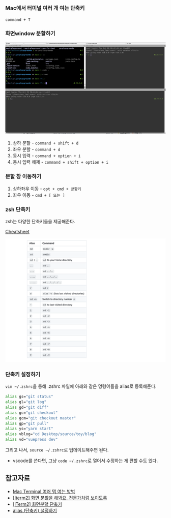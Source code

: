 ### Mac에서 터미널 여러 개 여는 단축키

`command + T`

### 화면window 분할하기

![Alt text](image.png)

1. 상하 분할 - `command + shift + d`
2. 좌우 분할 - `command + d`
3. 동시 입력 - `command + option + i`
4. 동시 입력 해제 - `command + shift + option + i`

### 분할 창 이동하기

1. 상하좌우 이동 - `opt + cmd + 방향키`
2. 좌우 이동 - `cmd + [ 또는 ]`

### zsh 단축키

zsh는 다양한 단축키들을 제공해준다.

[Cheatsheet](https://github.com/ohmyzsh/ohmyzsh/wiki/Cheatsheet)

![Alt text](image-1.png)

### 단축키 설정하기

`vim ~/.zshrc`을 통해 .zshrc 파일에 아래와 같은 명령어들을 alias로 등록해준다.

```bash
alias gs="git status"
alias gl="git log"
alias gd="git diff"
alias gc="git checkout"
alias gcm="git checkout master"
alias gp="git pull"
alias ys="yarn start"
alias vblog="cd Desktop/source/toy/blog"
alias vd="vuepress dev"

```

그리고 나서, `source ~/.zshrc`로 업데이트해주면 된다.

- vscode를 쓴다면, 그냥 `code ~/.zshrc`로 열어서 수정하는 게 편할 수도 있다.

## 참고자료

- [Mac Terminal 여러 탭 여는 방법](https://wakestand.tistory.com/821)
- [[Iterm2] 화면 분할을 해봐요. 전문가처럼 보이도록](https://yoonandro.tistory.com/101)
- [[iTerm2] 화면분할 단축키](https://peterica.tistory.com/49)
- [alias (단축키) 설정하기](https://kyounghwan01.github.io/blog/etc/terminal-alias/)
